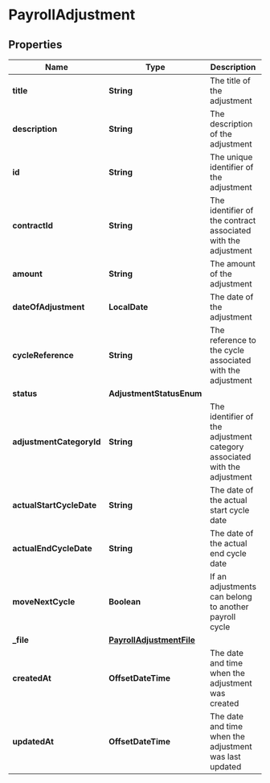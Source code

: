 

# PayrollAdjustment


## Properties

| Name | Type | Description | Notes |
|------------ | ------------- | ------------- | -------------|
|**title** | **String** | The title of the adjustment |  [optional] |
|**description** | **String** | The description of the adjustment |  [optional] |
|**id** | **String** | The unique identifier of the adjustment |  [optional] |
|**contractId** | **String** | The identifier of the contract associated with the adjustment |  [optional] |
|**amount** | **String** | The amount of the adjustment |  [optional] |
|**dateOfAdjustment** | **LocalDate** | The date of the adjustment |  [optional] |
|**cycleReference** | **String** | The reference to the cycle associated with the adjustment |  [optional] |
|**status** | **AdjustmentStatusEnum** |  |  [optional] |
|**adjustmentCategoryId** | **String** | The identifier of the adjustment category associated with the adjustment |  [optional] |
|**actualStartCycleDate** | **String** | The date of the actual start cycle date |  [optional] |
|**actualEndCycleDate** | **String** | The date of the actual end cycle date |  [optional] |
|**moveNextCycle** | **Boolean** | If an adjustments can belong to another payroll cycle |  [optional] |
|**_file** | [**PayrollAdjustmentFile**](PayrollAdjustmentFile.md) |  |  [optional] |
|**createdAt** | **OffsetDateTime** | The date and time when the adjustment was created |  [optional] |
|**updatedAt** | **OffsetDateTime** | The date and time when the adjustment was last updated |  [optional] |



